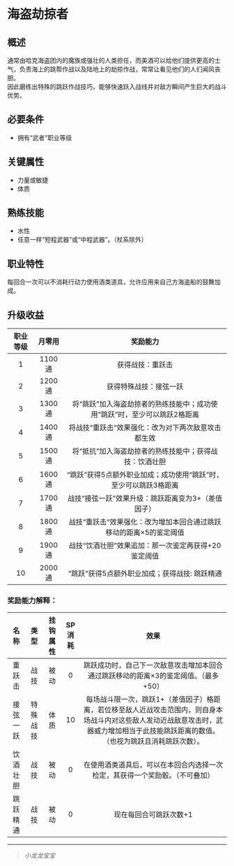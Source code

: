 # 海盗劫掠者

## 概述

通常由哈克海盗团内的魔族或强壮的人类担任，而美酒可以给他们提供更高的士气，负责海上的跳帮作战以及陆地上的劫掠作战，常常让看见他们的人们闻风丧胆。<br>因此磨练出特殊的跳跃作战技巧，能够快速跃入战线并对敌方瞬间产生巨大的战斗优势。

## 必要条件

* 拥有“武者”职业等级

## 关键属性

* 力量或敏捷
* 体质

## 熟练技能

* 水性
* 任意一样“短程武器”或“中程武器”。（杖系除外）
  
## 职业特性

每回合一次可以不消耗行动力使用酒类道具，允许应用来自己方海盗船的鼓舞加成。

## 升级收益

职业等级|月零用|奖励能力
:--:|:--:|:--:
1|1100通|获得战技：重跃击
2|1200通|获得特殊战技：接弦一跃
3|1300通|将“跳跃”加入海盗劫掠者的熟练技能中；成功使用“跳跃”时，至少可以跳跃2格距离
4|1400通|将战技“重跃击“效果强化：改为对下两次敌意攻击都生效
5|1500通|将“抵抗”加入海盗劫掠者的熟练技能中；获得战技：饮酒壮胆
6|1600通|“跳跃”获得5点额外职业加成；成功使用“跳跃”时，至少可以跳跃3格距离
7|1700通|战技“接弦一跃”效果升级：跳跃距离变为3+（差值因子）
8|1800通|战技“重跃击“效果强化：改为增加本回合通过跳跃移动的距离×5的鉴定阈值
9|1900通|战技“饮酒壮胆”效果追加：那一次鉴定再获得+20鉴定阈值
10|2000通|“跳跃”获得5点额外职业加成；获得战技: 跳跃精通

### 奖励能力解释：

名称|类型|挂钩属性|SP消耗|效果
:--:|:--:|:--:|:--:|:--:
重跃击|战技|被动|0|跳跃成功时，自己下一次敌意攻击增加本回合通过跳跃移动的距离×3的鉴定阈值。（最多+50）
接弦一跃|特殊战技|体质|10|每场战斗限一次，跳跃1+（差值因子）格距离，若位移至敌人近战攻击范围内，则自身本场战斗内对这些敌人发动近战敌意攻击时，武器威力增加相当于此技能跳跃距离的数值。（也视为跳跃且消耗跳跃次数）。
饮酒壮胆|战技|被动|0|在使用酒类道具后，可以在本回合内选择一次检定，其获得一个奖励骰。（不可叠加）
跳跃精通|战技|被动|0|现在每回合可跳跃次数+1

---

> *小龙龙宝宝*